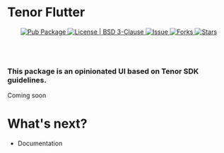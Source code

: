 # Tenor Flutter

<p align="center">
  <a href="https://pub.dartlang.org/packages/tenor_flutter">  
    <img src="https://img.shields.io/pub/v/tenor_flutter.svg" alt="Pub Package" />  
  </a>
  <a href="https://opensource.org/license/bsd-3-clause">  
    <img src="https://img.shields.io/badge/License-BSD_3--Clause-blue.svg" alt="License | BSD 3-Clause" />  
  </a>
  <a href="https://github.com/flyclops/tenor_flutter/issues">  
    <img src="https://img.shields.io/github/issues/flyclops/tenor_flutter" alt="Issue" />  
  </a> 
  <a href="https://github.com/flyclops/tenor_flutter/network">  
    <img src="https://img.shields.io/github/forks/flyclops/tenor_flutter" alt="Forks" />  
  </a> 
  <a href="https://github.com/flyclops/tenor_flutter/stargazers">  
    <img src="https://img.shields.io/github/stars/flyclops/tenor_flutter" alt="Stars" />  
  </a>
</p>

  <br>
  <br>

### This package is an opinionated UI based on Tenor SDK guidelines.

Coming soon

# What's next?

- Documentation
